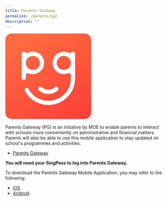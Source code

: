 ```yaml
---
title: Parents Gateway
permalink: /parents/pg/
description: ""
---
```

![](/images/pg_icon.png)

Parents Gateway (PG) is an initiative by MOE to enable parents to interact with schools more conveniently on administrative and financial matters. Parents will also be able to use this mobile application to stay updated on school's programmes and activities.  

* [Parents Gateway](https://pg.moe.edu.sg/)

**You will need your SingPass to log into Parents Gateway.**  

To download the Parents Gateway Mobile Application, you may refer to the following:

* [iOS](https://itunes.apple.com/sg/app/parents-gateway/id1267198708)
* [Android](https://play.google.com/store/apps/details?id=com.moe.pgp)